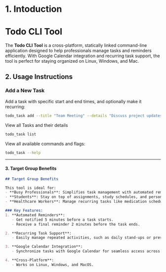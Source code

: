 # 1. Intoduction

# Todo CLI Tool

The **Todo CLI Tool** is a cross-platform, statically linked command-line application designed to help professionals manage tasks and reminders efficiently. With Google Calendar integration and recurring task support, the tool is perfect for staying organized on Linux, Windows, and Mac.


## 2. Usage Instructions

### Add a New Task
Add a task with specific start and end times, and optionally make it recurring:
```bash
todo_task add --title "Team Meeting" --details "Discuss project updates" --start_time "2024-12-31T15:00:00Z" --end_time "2024-12-31T16:00:00Z" --recurring --frequency_minutes 1440
```
View all Tasks and their details
```bash
todo_task list
```
View all available commands and flags:
```bash
todo_task --help
```


---

#### **3. Target Group Benefits**
```markdown
## Target Group Benefits

This tool is ideal for:
- **Busy Professionals**: Simplifies task management with automated reminders and recurring tasks.
- **Students**: Stay on top of assignments, study schedules, and personal goals.
- **Healthcare Workers**: Manage recurring tasks like medication schedules.

### Key Features:
1. **Automated Reminders**:
   - Get notified 5 minutes before a task starts.
   - Receive a final reminder 2 minutes before the task ends.

2. **Recurring Task Support**:
   - Easily manage repeated activities, such as daily stand-ups or prescription schedules.

3. **Google Calendar Integration**:
   - Synchronize tasks with Google Calendar for seamless access across devices.

4. **Cross-Platform**:
   - Works on Linux, Windows, and MacOS.

